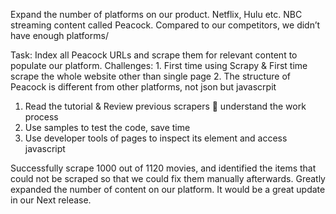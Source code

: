 Expand the number of platforms on our product. Netflix, Hulu etc. NBC streaming content called Peacock. Compared to our competitors, we didn’t have enough platforms/

Task:
Index all Peacock URLs and scrape them for relevant content to populate our platform. Challenges: 1. First time using Scrapy & First time scrape the whole website other than single page 2. The structure of Peacock is different from other platforms, not json but javascrpit

1. Read the tutorial & Review previous scrapers  understand the work process
2. Use samples to test the code, save time
3. Use developer tools of pages to inspect its element and access javascript 

Successfully scrape 1000 out of 1120 movies, and identified the items that could not be scraped so that we could fix them manually afterwards. Greatly expanded the number of content on our platform. It would be a great update in our Next release.

